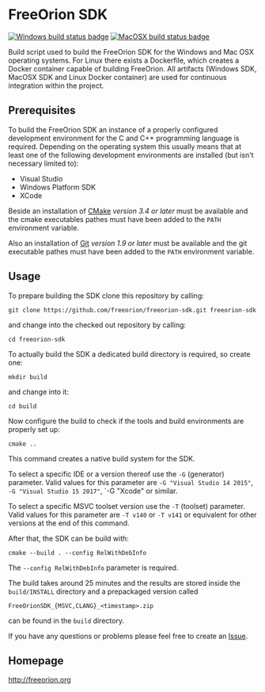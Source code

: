 # FreeOrion SDK

[![Windows build status badge]](https://ci.appveyor.com/project/freeorion/freeorion-sdk)
[![MacOSX build status badge]](https://travis-ci.org/freeorion/freeorion-sdk)

Build script used to build the FreeOrion SDK for the Windows and Mac OSX
operating systems.  For Linux there exists a Dockerfile, which creates a Docker
container capable of building FreeOrion.  All artifacts (Windows SDK, ḾacOSX SDK
and Linux Docker container) are used for continuous integration within the
project.


## Prerequisites

To build the FreeOrion SDK an instance of a properly configured development
environment for the C and C++ programming language is required.  Depending
on the operating system this usually means that at least one of the
following development environments are installed (but isn't necessary
limited to):

 * Visual Studio
 * Windows Platform SDK
 * XCode

Beside an installation of [CMake] *version 3.4 or later* must be available and
the cmake executables pathes must have been added to the `PATH` environment
variable.

Also an installation of [Git] *version 1.9 or later* must be available and
the git executable pathes must have been added to the `PATH` environment
variable.


## Usage

To prepare building the SDK clone this repository by calling:

`git clone https://github.com/freeorion/freeorion-sdk.git freeorion-sdk`

and change into the checked out repository by calling:

`cd freeorion-sdk`

To actually build the SDK a dedicated build directory is required, so create
one:

`mkdir build`

and change into it:

`cd build`

Now configure the build to check if the tools and build environments are
properly set up:

`cmake ..`

This command creates a native build system for the SDK.

To select a specific IDE or a version thereof use the `-G` (generator)
parameter.  Valid values for this parameter are `-G "Visual Studio 14 2015"`,
`-G "Visual Studio 15 2017"`, `-G "Xcode" or similar.

To select a specific MSVC toolset version use the `-T` (toolset) parameter.
Valid values for this parameter are `-T v140` or `-T v141` or equivalent for
other versions at the end of this command.

After that, the SDK can be build with:

`cmake --build . --config RelWithDebInfo`

The `--config RelWithDebInfo` parameter is required.

The build takes around 25 minutes and the results are stored inside the `build/INSTALL`
directory and a prepackaged version called

`FreeOrionSDK_{MSVC,CLANG}_<timestamp>.zip`

can be found in the `build` directory.

If you have any questions or problems please feel free to create an [Issue].


## Homepage

http://freeorion.org

[CMake]: https://cmake.org/
[Git]: https://git-scm.com/
[Issue]: https://github.com/freeorion/freeorion-sdk/issues
[Windows build status badge]: https://ci.appveyor.com/api/projects/status/github/freeorion/freeorion-sdk?branch=master&svg=true
[MacOSX build status badge]: https://travis-ci.org/freeorion/freeorion-sdk.svg?branch=master
